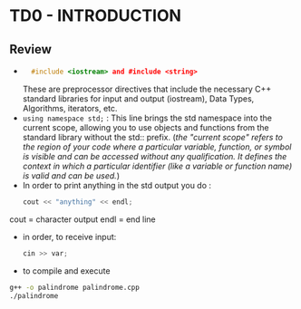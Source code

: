 # TD0 - INTRODUCTION
## Review
- ```cpp
    #include <iostream> and #include <string>
    ```
    These are preprocessor directives that include the necessary C++ standard libraries for input and output (iostream), Data Types, Algorithms, iterators, etc.
- `using namespace std;` : This line brings the std namespace into the current scope, allowing you to use objects and functions from the standard library without the std:: prefix. (*the "current scope" refers to the region of your code where a particular variable, function, or symbol is visible and can be accessed without any qualification. It defines the context in which a particular identifier (like a variable or function name) is valid and can be used.*)
- In order to print anything in the std output you do :
    ```cpp
    cout << "anything" << endl;
    ```
cout = character output
endl = end line

- in order, to receive input:
    ```cpp 
    cin >> var;
    ```
- to compile and execute
```bash
g++ -o palindrome palindrome.cpp
./palindrome
```
